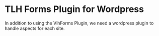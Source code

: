 # TLH Forms Plugin for Wordpress

In addition to using the VlhForms Plugin, we need a wordpress plugin to handle aspects for each site.
